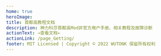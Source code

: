 ```yaml
---
home: true
heroImage: 
title: 首都高教程文档
description: 神力科莎首都高Mod非官方用户手册、相关教程及故障诊断
actionText: →查看文档←
actionLink: /page_Getting/
footer: MIT Licensed | Copyright © 2022 WUTONK 保留所有权利
---
```


<br />
<br />
<br />
<br />
<br />
<br />
<br />
<br />
<br />
<br />
<br />
<br />
<br />
<br />
<br />